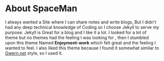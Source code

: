 # About SpaceMan
I always wanted a Site where I can share notes and write blogs, But I didn't had any deep technical knowledge of Coding so I choose Jekyll to serve my purpose. Jekyll is Great for a blog and I like it a lot. I looked for a lot of theme but no themes had the feeling I was looking for , then I stumbled upon this theme Named **Enjoyment-work** which felt great and the feeling I wanted to feel. I also liked this theme because I found it somewhat similar to [Gwern.net](gwern.net) style, so I used it.
